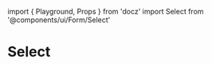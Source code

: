 import { Playground, Props } from 'docz'
import Select from '@components/ui/Form/Select'

# Select

<Props of={Select} />
